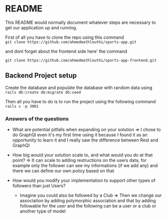 # README

This README would normally document whatever steps are necessary to get our application up and running.

First of all you have to clone the repo using this command <br/>
 `git clone https://github.com/ahmedmathlouthi/sports-app.git`

and dont forget about the frontend side here' the command 
<br/>

 `git clone https://github.com/ahmedmathlouthi/sports-app-frontend.git`

## Backend Project setup

Create the database and populate the database with random data using <br/>
 `rails db:create db:migrate db:seed` 

Then all you have to do is to run the project using the following command <br/>
 `rails s -p 3001`

 ### Answers of the questions

 * What are potential pitfalls when expanding on your solution => I chose to do GraphQl even it's my first time using it because I found it as an opportunity to learn it and I really saw the difference between Rest and GraphQl

 * How big would your solution scale to, and what would you do at that point? => It can scale to adding restructions on the users data, for example only the follower can see my informations (if we add any) and there we can define our own policy based on that

  * How would you modify your implementation to support other types of followers than just
Users?
    * Imagine you could also be followed by a Club => Then we change our association by adding polymorphic association and that by adding followable for the user and the following can be a user or a club or another type of model 

